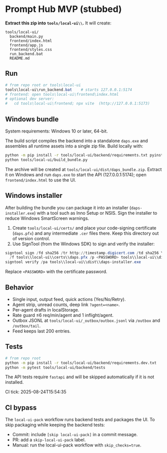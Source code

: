 # Prompt Hub MVP (stubbed)

**Extract this zip into `tools/local-ui\\`.** It will create:
```
tools/local-ui/
  backend/main.py
  frontend/index.html
  frontend/app.js
  frontend/styles.css
  run_backend.bat
  README.md
```

## Run
```powershell
# from repo root or tools\local-ui
tools\local-ui\run_backend.bat    # starts 127.0.0.1:5174
# frontend: open tools\local-ui\frontend\index.html
# optional dev server:
#   cd tools\local-ui\frontend; npx vite  (http://127.0.0.1:5173)
```

## Windows bundle
System requirements: Windows 10 or later, 64-bit.

The build script compiles the backend into a standalone `daps.exe` and assembles all
runtime assets into a single zip file. Build locally with:

```bash
python -m pip install -r tools/local-ui/backend/requirements.txt pyinstaller
python tools/local-ui/build_bundle.py
```

The archive will be created at `tools/local-ui/dist/daps_bundle.zip`. Extract it on
Windows and run `daps.exe` to start the API (127.0.0.1:5174); open
`frontend/index.html` to use the UI.


## Windows installer
After building the bundle you can package it into an installer
(`daps-installer.exe`) with a tool such as Inno Setup or NSIS. Sign the installer
to reduce Windows SmartScreen warnings.

1. Create `tools/local-ui/certs/` and place your code-signing certificate
   (`daps.pfx`) and any intermediate `.cer` files there. Keep this directory out
   of version control.
2. Use SignTool (from the Windows SDK) to sign and verify the installer:

```powershell
signtool sign /fd sha256 /tr http://timestamp.digicert.com /td sha256 \
  /f tools\\local-ui\\certs\\daps.pfx /p <PASSWORD> tools\\local-ui\\dist\\daps-installer.exe
signtool verify /pa tools\\local-ui\\dist\\daps-installer.exe
```

Replace `<PASSWORD>` with the certificate password.


## Behavior
- Single input, output feed, quick actions (Yes/No/Retry).
- Agent strip, unread counts, deep link `?agent=<name>`.
- Per-agent drafts in localStorage.
- Rate guard ≤6 req/min/agent and 1 inflight/agent.
- Outbox JSONL at `tools/local-ui/_outbox/outbox.jsonl` via `/outbox` and `/outbox/tail`.
- Feed keeps last 200 entries.

## Tests
```bash
# from repo root
python -m pip install -r tools/local-ui/backend/requirements.dev.txt
python -m pytest tools/local-ui/backend/tests
```
The API tests require `fastapi` and will be skipped automatically if it is not installed.

CI tick: 2025-08-24T15:54:35

## CI bypass
The `local-ui-pack` workflow runs backend tests and packages the UI. To skip packaging while keeping the backend tests:

- Commit: include `[skip local-ui-pack]` in a commit message.
- PR: add a `skip-local-ui-pack` label.
- Manual: run the local-ui-pack workflow with `skip_checks=true`.
